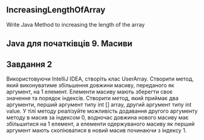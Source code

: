 ## IncreasingLengthOfArray
Write Java Method to increasing the length of the array
## Java для початківців 9. Масиви

## Завдання 2
Використовуючи IntelliJ IDEA, створіть клас UserArray. Створити метод, який виконуватиме збільшення довжини масиву, переданого як аргумент, на 1 елемент. Елементи масиву мають зберегти своє значення та порядок індексів. Створити метод, який приймає два аргументи, перший аргумент типу int [] array, другий аргумент типу int value. У тілі методу реалізуйте можливість додавання другого аргументу методу в масив за індексом 0, водночас довжина нового масиву має збільшитися на 1 елемент, а елементи одержуваного масиву як перший аргумент мають скопіюватися в новий масив починаючи з індексу 1.

